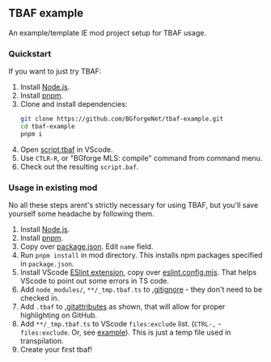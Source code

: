 ## TBAF example

An example/template IE mod project setup for TBAF usage.

### Quickstart

If you want to just try TBAF:

1. Install [Node.js](https://nodejs.org/en/download).
1. Install [pnpm](https://pnpm.io/installation).
1. Clone and install dependencies:
   ```bash
   git clone https://github.com/BGforgeNet/tbaf-example.git
   cd tbaf-example
   pnpm i
   ```
1. Open [script.tbaf](script.tbaf) in VScode.
1. Use `CTLR-R`, or "BGforge MLS: compile" command from command menu.
1. Check out the resulting `script.baf`.

### Usage in existing mod

No all these steps arent's strictly necessary for using TBAF, but you'll save yourself some headache by following them.

1. Install [Node.js](https://nodejs.org/en/download).
1. Install [pnpm](https://pnpm.io/installation).
1. Copy over [package.json](package.json). Edit `name` field.
1. Run `pnpm install` in mod directory. This installs npm packages specified in `package.json`.
1. Install VScode [ESlint extension](https://marketplace.visualstudio.com/items?itemName=dbaeumer.vscode-eslint), copy
   over [eslint.config.mjs](eslint.config.mjs). That helps VScode to point out some errors in TS code.
1. Add `node_modules/`, `**/_tmp.tbaf.ts` to [.gitignore](.gitignore) - they don't need to be checked in.
1. Add `.tbaf` to [.gitattributes](.gitattributes) as shown, that will allow for proper highlighting on GitHub.
1. Add `**/_tmp.tbaf.ts` to VScode `files:exclude` list. (`CTRL-,` - `files:exclude`. Or, see
   [example](.vscode/settings.json)). This is just a temp file used in transpilation.
1. Create your first tbaf!

